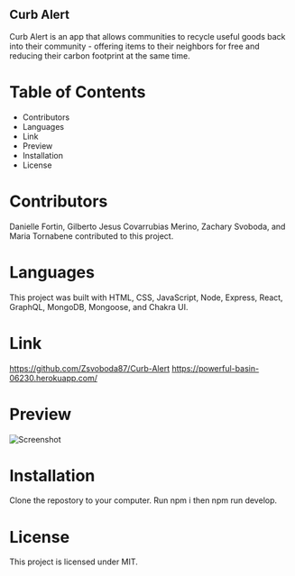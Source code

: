 ## Curb Alert
Curb Alert is an app that allows communities to recycle useful goods back into their community - offering items to their neighbors for free and reducing their carbon footprint at the same time.

# Table of Contents
* Contributors
* Languages
* Link
* Preview
* Installation
* License 

# Contributors
Danielle Fortin, Gilberto Jesus Covarrubias Merino, Zachary Svoboda, and Maria Tornabene contributed to this project.

# Languages
This project was built with HTML, CSS, JavaScript, Node, Express, React, GraphQL, MongoDB, Mongoose, and Chakra UI.

# Link 
https://github.com/Zsvoboda87/Curb-Alert
https://powerful-basin-06230.herokuapp.com/ 

# Preview
![Screenshot](./screenshot.png "Screenshot")


# Installation
Clone the repostory to your computer. Run npm i then npm run develop.

# License
This project is licensed under MIT.